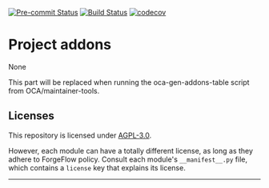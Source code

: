 
<!-- /!\ Non OCA Context : Set here the badge of your runbot / runboat instance. -->
[![Pre-commit Status](https://github.com/ForgeFlow/eficent-odoo-addons/actions/workflows/pre-commit.yml/badge.svg?branch=10.0)](https://github.com/ForgeFlow/eficent-odoo-addons/actions/workflows/pre-commit.yml?query=branch%3A10.0)
[![Build Status](https://github.com/ForgeFlow/eficent-odoo-addons/actions/workflows/test.yml/badge.svg?branch=10.0)](https://github.com/ForgeFlow/eficent-odoo-addons/actions/workflows/test.yml?query=branch%3A10.0)
[![codecov](https://codecov.io/gh/ForgeFlow/eficent-odoo-addons/branch/10.0/graph/badge.svg)](https://codecov.io/gh/ForgeFlow/eficent-odoo-addons)
<!-- /!\ Non OCA Context : Set here the badge of your translation instance. -->

<!-- /!\ do not modify above this line -->

# Project addons

None

<!-- /!\ do not modify below this line -->

<!-- prettier-ignore-start -->

[//]: # (addons)

This part will be replaced when running the oca-gen-addons-table script from OCA/maintainer-tools.

[//]: # (end addons)

<!-- prettier-ignore-end -->

## Licenses

This repository is licensed under [AGPL-3.0](LICENSE).

However, each module can have a totally different license, as long as they adhere to ForgeFlow
policy. Consult each module's `__manifest__.py` file, which contains a `license` key
that explains its license.

----
<!-- /!\ Non OCA Context : Set here the full description of your organization. -->
